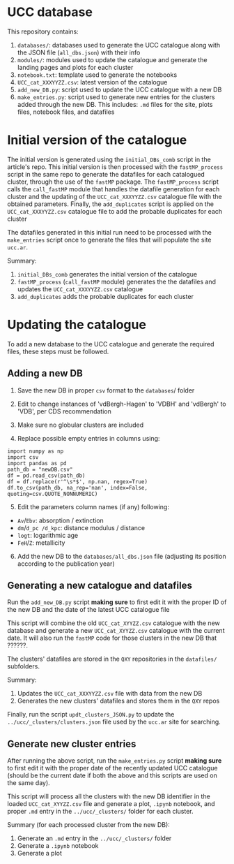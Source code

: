 # UCC database

This repository contains:

1. `databases/`: databases used to generate the UCC catalogue along with
   the JSON file (`all_dbs.json`) with their info
2. `modules/`:  modules used to update the catalogue and generate the landing
   pages and plots for each  cluster
3. `notebook.txt`: template used to generate the notebooks
4. `UCC_cat_XXXYYZZ.csv`: latest version of the catalogue
5. `add_new_DB.py`: script used to update the UCC catalogue with a new DB
6. `make_entries.py`: script used to generate new entries for the clusters
   added through the new DB. This includes: `.md` files for the site, plots
   files, notebook files, and datafiles


# Initial version of the catalogue

The initial version is generated using the `initial_DBs_comb` script in the
article's repo. This initial version is then processed with the `fastMP_process`
script in the same repo to generate the datafiles for each catalogued cluster,
through the use of the `fastMP` package. The `fastMP_process` script calls the
`call_fastMP` module that handles the datafile generation for each cluster and
the updating of the `UCC_cat_XXXYYZZ.csv` catalogue file with the obtained
parameters. Finally, the `add_duplicates` script is applied on the
`UCC_cat_XXXYYZZ.csv` catalogue file to add the probable duplicates for each
cluster

The datafiles generated in this initial run need to be processed with the
`make_entries` script once to generate the files that will populate the site
`ucc.ar`.

Summary:

1. `initial_DBs_comb` generates the initial version of the catalogue
2. `fastMP_process` (`call_fastMP` module) generates the the datafiles and
   updates the `UCC_cat_XXXYYZZ.csv` catalogue
3. `add_duplicates` adds the probable duplicates for each cluster


# Updating the catalogue

To add a new database to the UCC catalogue and generate the required files,
these steps must be followed.


## Adding a new DB

1. Save the new DB in proper `csv` format to the `databases`/ folder

2. Edit to change instances of 'vdBergh-Hagen' to 'VDBH' and 'vdBergh' to
'VDB', per CDS recommendation

3. Make sure no globular clusters are included

4. Replace possible empty entries in columns using:

```
import numpy as np
import csv
import pandas as pd
path_db = "newDB.csv"
df = pd.read_csv(path_db)
df = df.replace(r'^\s*$', np.nan, regex=True)
df.to_csv(path_db, na_rep='nan', index=False, quoting=csv.QUOTE_NONNUMERIC)
```

5. Edit the parameters column names (if any) following:
  - `Av`/`Ebv`: absorption / extinction
  - `dm`/`d_pc /d_kpc`: distance modulus / distance
  - `logt`: logarithmic age
  - `FeH`/`Z`: metallicity

6. Add the new DB to the `databases/all_dbs.json` file (adjusting its position
according to the publication year)


## Generating a new catalogue and datafiles

Run the `add_new_DB.py` script **making sure** to first edit it with the proper
ID of the new DB and the date of the latest UCC catalogue file

This script will combine the old `UCC_cat_XYYZZ.csv` catalogue with the new
database and generate a new `UCC_cat_XYYZZ.csv` catalogue with the
current date. It will also run the `fastMP` code for those clusters in the new
DB that ??????.

The clusters' datafiles are stored in the  `QXY` repositories in the
`datafiles/` subfolders.

Summary:
1. Updates the `UCC_cat_XXXYYZZ.csv` file with data from the new DB
2. Generates the new clusters' datafiles and stores them in the `QXY` repos

Finally, run the script `updt_clusters_JSON.py` to update the
`../ucc/_clusters/clusters.json` file used by the `ucc.ar` site for searching.


## Generate new cluster entries

After running the above script, run the `make_entries.py` script **making sure**
to first edit it with the proper date of the recently updated UCC catalogue
(should be the current date if both the above and this scripts are used on the
same day).

This script will process all the clusters with the new DB identifier in the
loaded `UCC_cat_XYYZZ.csv` file and generate a plot, `.ipynb` notebook, and
proper `.md` entry in the `../ucc/_clusters/` folder for each cluster.

Summary (for each processed cluster from the new DB):

1. Generate an `.md` entry in the `../ucc/_clusters/` folder
2. Generate a `.ipynb` notebook
3. Generate a plot